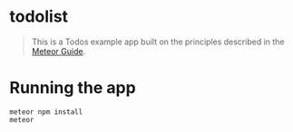 # todolist
>This is a Todos example app built on the principles described in the [Meteor Guide](https://guide.meteor.com/structure.html).

# Running the app
> 
```
meteor npm install
meteor
